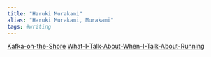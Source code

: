 ```yaml
---
title: "Haruki Murakami"
alias: "Haruki Murakami, Murakami"
tags: #writing 
---
```


[Kafka-on-the-Shore](books/Kafka-on-the-Shore.md)
[What-I-Talk-About-When-I-Talk-About-Running](books/What-I-Talk-About-When-I-Talk-About-Running.md)
